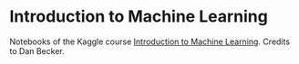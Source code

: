 # Introduction to Machine Learning

Notebooks of the Kaggle course [Introduction to Machine Learning](https://www.kaggle.com/learn/intro-to-machine-learning). Credits to Dan Becker.